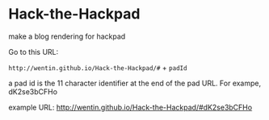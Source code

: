 Hack-the-Hackpad
================

make a blog rendering for hackpad


Go to this URL:

``http://wentin.github.io/Hack-the-Hackpad/#`` + ``padId``

a pad id is the 11 character identifier at the end of the pad URL.  For exampe, dK2se3bCFHo

example URL:
http://wentin.github.io/Hack-the-Hackpad/#dK2se3bCFHo
